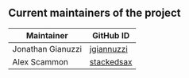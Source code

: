 ## Current maintainers of the project

| Maintainer             | GitHub ID                                               |
| ---------------------- | ------------------------------------------------------- |
| Jonathan Gianuzzi      | [jgiannuzzi](https://github.com/jgiannuzzi)             |
| Alex Scammon           | [stackedsax](https://github.com/stackedsax)             |
